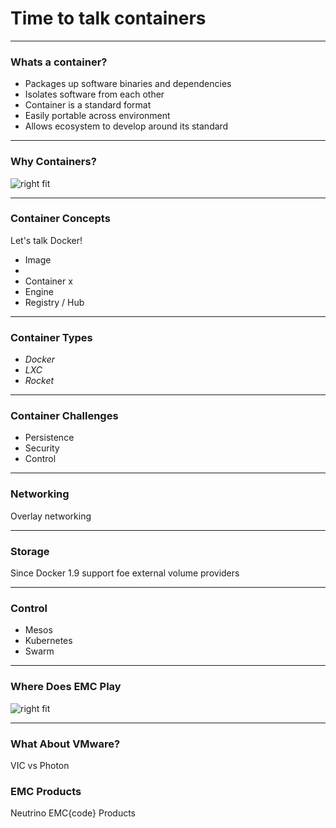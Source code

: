 
# Time to talk containers

---

### Whats a container?

- Packages up software binaries and dependencies
- Isolates software from each other 
- Container is a standard format
- Easily portable across environment
- Allows ecosystem to develop around its standard

---

### Why Containers?

![right fit](images/container-vs-vm.png)

---
### Container Concepts

Let's talk Docker!

- Image
- 
- Container x
- Engine
- Registry / Hub


---

### Container Types
- *Docker*
- *LXC*
- *Rocket*

---


### Container Challenges

- Persistence
- Security
- Control

---

### Networking

Overlay networking

--- 
### Storage 

Since Docker 1.9 support foe external volume providers

---

### Control

- Mesos
- Kubernetes
- Swarm


---

### Where Does EMC Play

![right fit](images/emc-docker-integration.png)

---

### What About VMware?

VIC vs Photon

### EMC Products
Neutrino
EMC{code} Products


